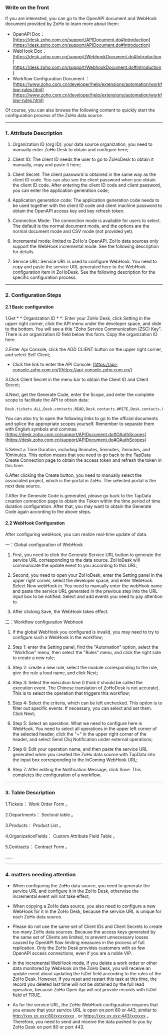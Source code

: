 ###  Write on the front 
 If you are interested, you can go to the OpenAPI document and WebHook document provided by ZoHo to learn more about them: 

- OpenAPI Doc：[https://desk.zoho.com.cn/support/APIDocument.do#Introduction](https://desk.zoho.com.cn/support/APIDocument.do#Introduction)
- WebHook Doc：[https://desk.zoho.com.cn/support/WebhookDocument.do#Introduction](https://desk.zoho.com.cn/support/WebhookDocument.do#Introduction)
-  Workflow Configuration Document ：[https://www.zoho.com.cn/developer/help/extensions/automation/workflow-rules.html](https://www.zoho.com.cn/developer/help/extensions/automation/workflow-rules.html)

 Of course, you can also browse the following content to quickly start the configuration process of the ZoHo data source. 

---

### 1. Attribute Description 

1. Organization ID (org ID): your data source organization, you need to manually enter ZoHo Desk to obtain and configure here; 

2. Client ID: The client ID needs the user to go to ZoHoDesk to obtain it manually, copy and paste it here;

3. Client Secret: The client password is obtained in the same way as the client ID code. You can also see the client password when you obtain the client ID code. After entering the client ID code and client password, you can enter the application generation code; 

4. Application generation code: The application generation code needs to be used together with the client ID code and client machine password to obtain the OpenAPI access key and key refresh token. 

5. Connection Mode: The connection mode is available for users to select. The default is the normal document mode, and the options are the normal document mode and CSV mode (not provided yet). 

6. Incremental mode: limited to ZoHo's OpenAPI. ZoHo data sources only support the WebHook incremental mode. See the following description for details. 

7. Service URL: Service URL is used to configure WebHook. You need to copy and paste the service URL generated here to the WebHook configuration item in ZoHoDesk. See the following description for the specific configuration process. 

---

### 2. Configuration Steps 
#### 2.1 Basic configuration 

1.Get * * Organization ID * *: Enter your ZoHo Desk, click Setting in the upper right corner, click the API menu under the developer space, and slide to the bottom. You will see a title "Zoho Service Communication (ZSC) Key". There is an organization ID field below this form. Copy the organization ID here. 

2.Enter Api Console, click the ADD CLIENT button on the upper right corner, and select Self Client;
 - Click the link to enter the API Console: [https://api-console.zoho.com.cn/](https://api-console.zoho.com.cn/)

3.Click Client Secret in the menu bar to obtain the Client ID and Client Secret;

4.Next, get the Generate Code, enter the Scope, and enter the complete scope to facilitate the API to obtain data:

```
Desk.tickets.ALL,Desk.contacts.READ,Desk.contacts.WRITE,Desk.contacts.UPDATE,Desk.contacts.CREATE,Desk.tasks.ALL,Desk.basic.READ,Desk.basic.CREATE,Desk.settings.ALL,Desk.events.ALL,Desk.articles.READ,Desk.articles.CREATE,Desk.articles.UPDATE,Desk.articles.DELETE
```

 You can also try to open the following links to go to the official documents and splice the appropriate scopes yourself. Remember to separate them with English symbols and commas: 
[https://desk.zoho.com.cn/support/APIDocument.do#OAuthScopes](https://desk.zoho.com.cn/support/APIDocument.do#OAuthScopes)

5.Select a Time Duration, including 3minutes, 5minutes, 7minutes, and 10minutes. This option means that you need to go back to the TapData Create Connection page to obtain the access token and refresh the token in this time. 

6.After clicking the Create button, you need to manually select the associated project, which is the portal in ZoHo. The selected portal is the next data source. 

7.After the Generate Code is generated, please go back to the TapData creation connection page to obtain the Token within the time period of time duration configuration. After that, you may want to obtain the Generate Code again according to the above steps. 

#### 2.2 WebHook Configuration 

 After configuring webHook, you can realize real-time update of data. 

一：Global configuration of WebHook 

1. First, you need to click the Generate Service URL button to generate the service URL corresponding to the data source. ZoHoDesk will communicate the update event to you according to this URL; 

2. Second, you need to open your ZoHoDesk, enter the Setting panel in the upper right corner, select the developer space, and enter WebHook. Select New webHook in. You need to manually enter the webHook name and paste the service URL generated in the previous step into the URL input box to be notified. Select and add events you need to pay attention to. 

3. After clicking Save, the WebHook takes effect. 

二：Workflow configuration Webhook 

1. If the global WebHook you configured is invalid, you may need to try to configure such a WebHook in the workflow; 

2. Step 1: enter the Setting panel, find the "Automation" option, select the "Workflow" menu, then select the "Rules" menu, and click the right side to create a new rule; 

3. Step 2: create a new rule, select the module corresponding to the rule, give the rule a loud name, and click Next; 

4. Step 3: Select the execution time (I think it should be called the execution event. The Chinese translation of ZoHoDesk is not accurate). This is to select the operation that triggers this workflow; 

5. Step 4: Select the criteria, which can be left unchecked. This option is to filter out specific events. If necessary, you can select and set them. Click Next; 

6. Step 5: Select an operation. What we need to configure here is WebHook. You need to select all operations in the upper left corner of the selected header, click the "+" in the upper right corner of the header, and select Send Cliq Notification under external operations; 

7. Step 6: Edit your operation name, and then paste the service URL generated when you created the ZoHo data source with TapData into the input box corresponding to the InComing WebHook URL; 

8. Step 7: After editing the Notification Message, click Save. This completes the configuration of a workflow. 

---

### 3. Table Description 
1.Tickets： Work Order Form 。

2.Departments： Sectoral table 。

3.Products： Product List 。

4.OrganizationFields： Custom Attribute Field Table 。

5.Contracts： Contract Form 。

......

---

### 4. matters needing attention 

- When configuring the ZoHo data source, you need to generate the service URL and configure it in the ZoHo Desk, otherwise the incremental event will not take effect; 

- When copying a ZoHo data source, you also need to configure a new WebHook for it in the ZoHo Desk, because the service URL is unique for each ZoHo data source. 

- Please do not use the same set of Client IDs and Client Secrets to create too many ZoHo data sources. Because the access keys generated by the same set of Clients are limited, to prevent unnecessary losses caused by OpenAPI flow limiting measures in the process of full replication. Only the ZoHo Desk provides customers with so few OpenAPI access connections, even if you are a noble VIP. 

- In the incremental WebHook mode, if you delete a work order or other data monitored by WebHook on the ZoHo Desk, you will receive an update event about updating the IsDel field according to the rules of the ZoHo Desk. However, if you reset and restart this task at this time, the record you deleted last time will not be obtained by the full read operation, because ZoHo Open Api will not provide records with IsDel field of TRUE.

- As for the service URL, the ZoHo WebHook configuration requires that you ensure that your service URL is open on port 80 or 443, similar to http://xxx.xx.xxx:80/xxxxxxxx , or https://xxx.xx.xxx:443/xxxxxx 。 Therefore, you need to send and receive the data pushed to you by ZoHo Desk on port 80 or port 443.